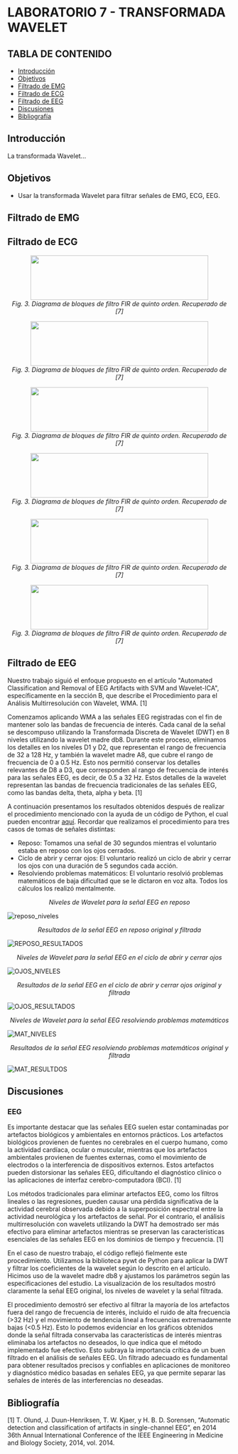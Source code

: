 # LABORATORIO 7 - TRANSFORMADA WAVELET
## TABLA DE CONTENIDO

* [Introducción](#introducción)
* [Objetivos](#objetivos)
* [Filtrado de EMG](#filtrado-de-emg)
* [Filtrado de ECG](#filtrado-de-ecg)
* [Filtrado de EEG](#filtrado-de-eeg)
* [Discusiones](#discusiones)
* [Bibliografía](#bibliografía)

## Introducción

La transformada Wavelet...

## Objetivos
* Usar la transformada Wavelet para filtrar señales de EMG, ECG, EEG.
## Filtrado de EMG

## Filtrado de ECG


<p align="center" style="margin-bottom:0">
<img src="https://github.com/sofia-is-a-panda/ISB_2024_G3/blob/4563ed79b720d716c675f407ee061e73e6505320/ISB/Im%C3%A1genes%20-%20Multimedia/Multimedia%20-%20Lab7/descomp_reposo.png" align="center" width="400" height="100"/>
<div align="center"> <i>Fig. 3. Diagrama de bloques de filtro FIR de quinto orden. Recuperado de [7]</i></div>
</p>

<p align="center" style="margin-bottom:0">
<img src="https://github.com/sofia-is-a-panda/ISB_2024_G3/blob/4563ed79b720d716c675f407ee061e73e6505320/ISB/Im%C3%A1genes%20-%20Multimedia/Multimedia%20-%20Lab7/ecg_reposo.png" align="center" width="400" height="100"/>
<div align="center"> <i>Fig. 3. Diagrama de bloques de filtro FIR de quinto orden. Recuperado de [7]</i></div>
</p>

<p align="center" style="margin-bottom:0">
<img src="https://github.com/sofia-is-a-panda/ISB_2024_G3/blob/4563ed79b720d716c675f407ee061e73e6505320/ISB/Im%C3%A1genes%20-%20Multimedia/Multimedia%20-%20Lab7/decomp_respiracion.png" align="center" width="400" height="100"/>
<div align="center"> <i>Fig. 3. Diagrama de bloques de filtro FIR de quinto orden. Recuperado de [7]</i></div>
</p>

<p align="center" style="margin-bottom:0">
<img src="https://github.com/sofia-is-a-panda/ISB_2024_G3/blob/4563ed79b720d716c675f407ee061e73e6505320/ISB/Im%C3%A1genes%20-%20Multimedia/Multimedia%20-%20Lab7/ecg_respiracion.png" align="center" width="400" height="100"/>
<div align="center"> <i>Fig. 3. Diagrama de bloques de filtro FIR de quinto orden. Recuperado de [7]</i></div>
</p>

<p align="center" style="margin-bottom:0">
<img src="https://github.com/sofia-is-a-panda/ISB_2024_G3/blob/4563ed79b720d716c675f407ee061e73e6505320/ISB/Im%C3%A1genes%20-%20Multimedia/Multimedia%20-%20Lab7/descomp_ejercicio.png" align="center" width="400" height="100"/>
<div align="center"> <i>Fig. 3. Diagrama de bloques de filtro FIR de quinto orden. Recuperado de [7]</i></div>
</p>

<p align="center" style="margin-bottom:0">
<img src="https://github.com/sofia-is-a-panda/ISB_2024_G3/blob/4563ed79b720d716c675f407ee061e73e6505320/ISB/Im%C3%A1genes%20-%20Multimedia/Multimedia%20-%20Lab7/ecg_ejercicio.png" align="center" width="400" height="100"/>
<div align="center"> <i>Fig. 3. Diagrama de bloques de filtro FIR de quinto orden. Recuperado de [7]</i></div>
</p>

## Filtrado de EEG
Nuestro trabajo siguió el enfoque propuesto en el artículo "Automated Classification and Removal of EEG Artifacts with SVM and Wavelet-ICA", específicamente en la sección B, que describe el Procedimiento para el Análisis Multirresolución con Wavelet, WMA. [1]

Comenzamos aplicando WMA a las señales EEG registradas con el fin de mantener solo las bandas de frecuencia de interés. Cada canal de la señal se descompuso utilizando la Transformada Discreta de Wavelet (DWT) en 8 niveles utilizando la wavelet madre db8. Durante este proceso, eliminamos los detalles en los niveles D1 y D2, que representan el rango de frecuencia de 32 a 128 Hz, y también la wavelet madre A8, que cubre el rango de frecuencia de 0 a 0.5 Hz. Esto nos permitió conservar los detalles relevantes de D8 a D3, que corresponden al rango de frecuencia de interés para las señales EEG, es decir, de 0.5 a 32 Hz. Estos detalles de la wavelet representan las bandas de frecuencia tradicionales de las señales EEG, como las bandas delta, theta, alpha y beta. [1]

A continuación presentamos los resultados obtenidos después de realizar el procedimiento mencionado con la ayuda de un código de Python, el cual pueden encontrar [aquí](https://github.com/sofia-is-a-panda/ISB_2024_G3/blob/df1e5a4322037259225f096a596b8ed1e24f184e/ISB/Laboratorios/Laboratorios%207/WAVELET_EEG%20(1).ipynb). Recordar que realizamos el procedimiento para tres casos de tomas de señales distintas:

* Reposo: Tomamos una señal de 30 segundos mientras el voluntario estaba en reposo con los ojos cerrados.
* Ciclo de abrir y cerrar ojos: El voluntario realizó un ciclo de abrir y cerrar los ojos con una duración de 5 segundos cada acción.
* Resolviendo problemas matemáticos: El voluntario resolvió problemas matemáticos de baja dificultad que se le dictaron en voz alta. Todos los cálculos los realizó mentalmente.

<div align="center">
  
*Niveles de Wavelet para la señal EEG en reposo*

</div>

![reposo_niveles](https://github.com/sofia-is-a-panda/ISB_2024_G3/assets/111579919/5b147606-5616-4ed4-b3a1-380e2fc5f023)

<div align="center">
  
*Resultados de la señal EEG en reposo original y filtrada*

</div>

![REPOSO_RESULTADOS](https://github.com/sofia-is-a-panda/ISB_2024_G3/assets/111579919/9bf9e9dc-e97f-450b-bd89-a21fb550a9ae)

<div align="center">
  
*Niveles de Wavelet para la señal EEG en el ciclo de abrir y cerrar ojos*

</div>

![OJOS_NIVELES](https://github.com/sofia-is-a-panda/ISB_2024_G3/assets/111579919/a18493d5-70cc-492c-88a2-be785ad3d5e0)

<div align="center">
  
*Resultados de la señal EEG en el ciclo de abrir y cerrar ojos original y filtrada*

</div>


![OJOS_RESULTADOS](https://github.com/sofia-is-a-panda/ISB_2024_G3/assets/111579919/1ff3a2c1-afb6-4d8d-9d71-5c2768b02dcb)

<div align="center">
  
*Niveles de Wavelet para la señal EEG resolviendo problemas matemáticos*

</div>

![MAT_NIVELES](https://github.com/sofia-is-a-panda/ISB_2024_G3/assets/111579919/69b607f3-a285-4a0a-abd6-ada0a4919829)

<div align="center">
  
*Resultados de la señal EEG resolviendo problemas matemáticos original y filtrada*

</div>

![MAT_RESULTDOS](https://github.com/sofia-is-a-panda/ISB_2024_G3/assets/111579919/8448107a-1fbc-479c-9fd9-3cff8796674b)


## Discusiones

### EEG
Es importante destacar que las señales EEG suelen estar contaminadas por artefactos biológicos y ambientales en entornos prácticos. Los artefactos biológicos provienen de fuentes no cerebrales en el cuerpo humano, como la actividad cardíaca, ocular o muscular, mientras que los artefactos ambientales provienen de fuentes externas, como el movimiento de electrodos o la interferencia de dispositivos externos. Estos artefactos pueden distorsionar las señales EEG, dificultando el diagnóstico clínico o las aplicaciones de interfaz cerebro-computadora (BCI). [1]

Los métodos tradicionales para eliminar artefactos EEG, como los filtros lineales o las regresiones, pueden causar una pérdida significativa de la actividad cerebral observada debido a la superposición espectral entre la actividad neurológica y los artefactos de señal. Por el contrario, el análisis multirresolución con wavelets utilizando la DWT ha demostrado ser más efectivo para eliminar artefactos mientras se preservan las características esenciales de las señales EEG en los dominios de tiempo y frecuencia. [1]

En el caso de nuestro trabajo, el código reflejó fielmente este procedimiento. Utilizamos la biblioteca pywt de Python para aplicar la DWT y filtrar los coeficientes de la wavelet según lo descrito en el artículo. Hicimos uso de la wavelet madre db8 y ajustamos los parámetros según las especificaciones del estudio. La visualización de los resultados mostró claramente la señal EEG original, los niveles de wavelet y la señal filtrada.

El procedimiento demostró ser efectivo al filtrar la mayoría de los artefactos fuera del rango de frecuencia de interés, incluido el ruido de alta frecuencia (>32 Hz) y el movimiento de tendencia lineal a frecuencias extremadamente bajas (<0.5 Hz). Esto lo podemos evidenciar en los gráficos obtenidos donde la señal filtrada conservaba las características de interés mientras eliminaba los artefactos no deseados, lo que indica que el método implementado fue efectivo. Esto subraya la importancia crítica de un buen filtrado en el análisis de señales EEG. Un filtrado adecuado es fundamental para obtener resultados precisos y confiables en aplicaciones de monitoreo y diagnóstico médico basadas en señales EEG, ya que permite separar las señales de interés de las interferencias no deseadas.


## Bibliografía
[1] T. Olund, J. Duun-Henriksen, T. W. Kjaer, y H. B. D. Sorensen, “Automatic detection and classification of artifacts in single-channel EEG”, en 2014 36th Annual International Conference of the IEEE Engineering in Medicine and Biology Society, 2014, vol. 2014.

